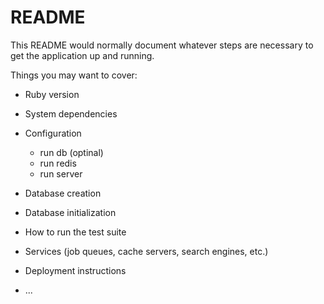 # README

This README would normally document whatever steps are necessary to get the
application up and running.

Things you may want to cover:

* Ruby version

* System dependencies

* Configuration 
    - run db (optinal)
    - run redis
    - run server 
* Database creation

* Database initialization

* How to run the test suite

* Services (job queues, cache servers, search engines, etc.)

* Deployment instructions

* ...
